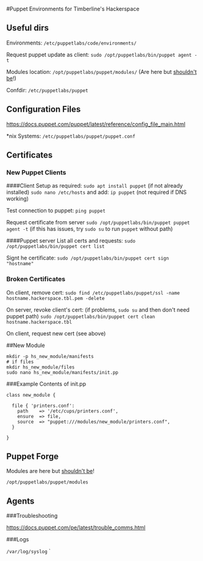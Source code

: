 #Puppet Environments for Timberline's Hackerspace

## Useful dirs

Environments: 
`/etc/puppetlabs/code/environments/`

Request puppet update as client:
`sudo /opt/puppetlabs/bin/puppet agent -t`

Modules location: 
`/opt/puppetlabs/puppet/modules/` (Are here but [shouldn't be](https://docs.puppet.com/puppet/4.6/reference/quick_start_module_install_nix.html#a-quick-note-about-module-directories)!)

Confdir: 
`/etc/puppetlabs/puppet`

## Configuration Files
https://docs.puppet.com/puppet/latest/reference/config_file_main.html

*nix Systems: `/etc/puppetlabs/puppet/puppet.conf`

## Certificates

### New Puppet Clients
####Client
Setup as required:
`sudo apt install puppet` (if not already installed)
`sudo nano /etc/hosts` and add: `ip puppet` (not required if DNS working)

Test connection to puppet:
`ping puppet`

Request certificate from server
`sudo /opt/puppetlabs/bin/puppet puppet agent -t`
(if this has issues, try `sudo su` to run `puppet` without path)

####Puppet server
List all certs and requests:
`sudo /opt/puppetlabs/bin/puppet cert list`

Signt he certificate:
`sudo /opt/puppetlabs/bin/puppet cert sign "hostname"`


### Broken Certificates
On client, remove cert:
`sudo find /etc/puppetlabs/puppet/ssl -name hostname.hackerspace.tbl.pem -delete`

On server, revoke client's cert:
(if problems, `sudo su` and then don't need puppet path)
`sudo /opt/puppetlabs/bin/puppet cert clean hostname.hackerspace.tbl`

On client, request new cert (see above)


##New Module
```
mkdir -p hs_new_module/manifests
# if files 
mkdir hs_new_module/files
sudo nano hs_new_module/manifests/init.pp
```
###Example Contents of init.pp
```
class new_module {

  file { 'printers.conf':
    path    => '/etc/cups/printers.conf',
    ensure  => file,
    source  => "puppet:///modules/new_module/printers.conf",
  }

}

```


## Puppet Forge

Modules are here but [shouldn't be](https://docs.puppet.com/puppet/4.6/reference/quick_start_module_install_nix.html#a-quick-note-about-module-directories)! 

`/opt/puppetlabs/puppet/modules`

## Agents

###Troubleshooting

https://docs.puppet.com/pe/latest/trouble_comms.html

###Logs

`/var/log/syslog`
`




